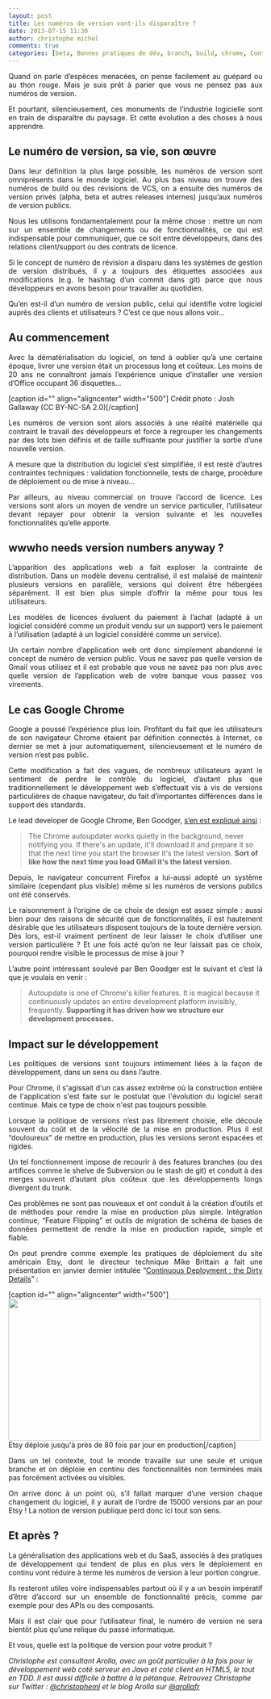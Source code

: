 ```yaml
---
layout: post
title: Les numéros de version vont-ils disparaître ?
date: 2013-07-15 11:30
author: christophe michel
comments: true
categories: [beta, Bonnes pratiques de dév, branch, build, chrome, Continous Delivery, feature branch, feature toggle, GIT, Programmation, release, source, svn, version]
---
```

<p dir="ltr" id="docs-internal-guid-65cb81d7-d301-78e2-3c6a-58a90a7ea416" style="text-align: justify;">Quand on parle d’espèces menacées, on pense facilement au guépard ou au thon rouge. Mais je suis prêt à parier que vous ne pensez pas aux numéros de version.</p>

<p style="text-align: justify;">Et pourtant, silencieusement, ces monuments de l’industrie logicielle sont en train de disparaître du paysage. Et cette évolution a des choses à nous apprendre.</p>

<h2 id="docs-internal-guid-65cb81d7-d301-4b62-ddaa-0cbc81a96b9f" style="text-align: justify;">Le numéro de version, sa vie, son œuvre</h2>

<p dir="ltr" style="text-align: justify;">Dans leur définition la plus large possible, les numéros de version sont omniprésents dans le monde logiciel. Au plus bas niveau on trouve des numéros de build ou des révisions de VCS, on a ensuite des numéros de version privés (alpha, beta et autres releases internes) jusqu’aux numéros de version publics.</p>

<p dir="ltr" style="text-align: justify;">Nous les utilisons fondamentalement pour la même chose : mettre un nom sur un ensemble de changements ou de fonctionnalités, ce qui est indispensable pour communiquer, que ce soit entre développeurs, dans des relations client/support ou des contrats de licence.</p>

<p dir="ltr" style="text-align: justify;">Si le concept de numéro de révision a disparu dans les systèmes de gestion de version distribués, il y a toujours des étiquettes associées aux modifications (e.g. le hashtag d’un commit dans git) parce que nous développeurs en avons besoin pour travailler au quotidien.</p>

<p style="text-align: justify;">Qu’en est-il d’un numéro de version public, celui qui identifie votre logiciel auprès des clients et utilisateurs ? C’est ce que nous allons voir...</p>

<h2 id="docs-internal-guid-51d958a2-d302-dabb-c92b-8f8dfe350454" style="text-align: justify;">Au commencement</h2>

<p style="text-align: justify;">Avec la dématérialisation du logiciel, on tend à oublier qu’à une certaine époque, livrer une version était un processus long et coûteux. Les moins de 20 ans ne connaîtront jamais l’expérience unique d’installer une version d’Office occupant 36 disquettes...</p>

[caption id="" align="aligncenter" width="500"]<a href="https://secure.flickr.com/photos/osmium/337923676/"></a> Crédit photo : Josh Gallaway (CC BY-NC-SA 2.0)[/caption]

<p dir="ltr" id="docs-internal-guid-65cb81d7-d306-68b5-3c68-ebb8298f941c" style="text-align: justify;">Les numéros de version sont alors associés à une réalité matérielle qui contraint le travail des développeurs et force à regrouper les changements par des lots bien définis et de taille suffisante pour justifier la sortie d’une nouvelle version.</p>

<p dir="ltr" style="text-align: justify;">A mesure que la distribution du logiciel s’est simplifiée, il est resté d’autres contraintes techniques : validation fonctionnelle, tests de charge, procédure de déploiement ou de mise à niveau...</p>

<p style="text-align: justify;">Par ailleurs, au niveau commercial on trouve l’accord de licence. Les versions sont alors un moyen de vendre un service particulier, l’utilisateur devant repayer pour obtenir la version suivante et les nouvelles fonctionnalités qu’elle apporte.</p>

<h2 id="docs-internal-guid-470b3326-d306-0bb3-cb08-a903461be42f" style="text-align: justify;">wwwho needs version numbers anyway ?</h2>

<p dir="ltr" style="text-align: justify;">L’apparition des applications web a fait exploser la contrainte de distribution. Dans un modèle devenu centralisé, il est malaisé de maintenir plusieurs versions en parallèle, versions qui doivent être hébergées séparément. Il est bien plus simple d’offrir la même pour tous les utilisateurs.</p>

<p dir="ltr" style="text-align: justify;">Les modèles de licences évoluent du paiement à l’achat (adapté à un logiciel considéré comme un produit vendu sur un support) vers le paiement à l’utilisation (adapté à un logiciel considéré comme un service).</p>

<p style="text-align: justify;">Un certain nombre d’application web ont donc simplement abandonné le concept de numéro de version public. Vous ne savez pas quelle version de Gmail vous utilisez et il est probable que vous ne savez pas non plus avec quelle version de l’application web de votre banque vous passez vos virements.</p>

<h2 id="docs-internal-guid-5c7ecd70-d307-9dc2-4e50-d621afff96a3" style="text-align: justify;">Le cas Google Chrome</h2>

<p dir="ltr" style="text-align: justify;">Google a poussé l’expérience plus loin. Profitant du fait que les utilisateurs de son navigateur Chrome étaient par définition connectés à Internet, ce dernier se met à jour automatiquement, silencieusement et le numéro de version n’est pas public.</p>

<p dir="ltr" style="text-align: justify;">Cette modification a fait des vagues, de nombreux utilisateurs ayant le sentiment de perdre le contrôle du logiciel, d’autant plus que traditionnellement le développement web s’effectuait vis à vis de versions particulières de chaque navigateur, du fait d’importantes différences dans le support des standards.</p>

<p dir="ltr" style="text-align: justify;">Le lead developer de Google Chrome, Ben Goodger, <a href="https://plus.google.com/105636695715347097518/posts/G9hbCEMC2wF">s’en est expliqué ainsi</a> :</p>

<blockquote>
<p dir="ltr">The Chrome autoupdater works quietly in the background, never notifying you. If there's an update, it'll download it and prepare it so that the next time you start the browser it's the latest version. <strong>Sort of like how the next time you load GMail it's the latest version.</strong></p>
</blockquote>

<p dir="ltr" style="text-align: justify;">Depuis, le navigateur concurrent Firefox a lui-aussi adopté un système similaire (cependant plus visible) même si les numéros de versions publics ont été conservés.</p>

<p dir="ltr" style="text-align: justify;">Le raisonnement à l’origine de ce choix de design est assez simple : aussi bien pour des raisons de sécurité que de fonctionnalités, il est hautement désirable que les utilisateurs disposent toujours de la toute dernière version. Dès lors, est-il vraiment pertinent de leur laisser le choix d’utiliser une version particulière ? Et une fois acté qu’on ne leur laissait pas ce choix, pourquoi rendre visible le processus de mise à jour ?</p>

<p dir="ltr" style="text-align: justify;">L’autre point intéressant soulevé par Ben Goodger est le suivant et c’est là que je voulais en venir :</p>

<blockquote>Autoupdate is one of Chrome's killer features. It is magical because it continuously updates an entire development platform invisibly, frequently. <strong>Supporting it has driven how we structure our development processes.</strong></blockquote>

<h2 id="docs-internal-guid-6b59b14f-d307-1df4-a6dc-c04a4054d087" style="text-align: justify;">Impact sur le développement</h2>

<p dir="ltr" style="text-align: justify;">Les politiques de versions sont toujours intimement liées à la façon de développement, dans un sens ou dans l’autre.</p>

<p dir="ltr" style="text-align: justify;">Pour Chrome, il s'agissait d'un cas assez extrême où la construction entière de l'application s'est faite sur le postulat que l'évolution du logiciel serait continue. Mais ce type de choix n'est pas toujours possible.</p>

<p dir="ltr" style="text-align: justify;">Lorsque la politique de versions n’est pas librement choisie, elle découle souvent du coût et de la vélocité de la mise en production. Plus il est “douloureux” de mettre en production, plus les versions seront espacées et rigides.</p>

<p dir="ltr" style="text-align: justify;">Un tel fonctionnement impose de recourir à des features branches (ou des artifices comme le shelve de Subversion ou le stash de git) et conduit à des merges souvent d’autant plus coûteux que les développements longs divergent du trunk.</p>

<p dir="ltr" style="text-align: justify;">Ces problèmes ne sont pas nouveaux et ont conduit à la création d’outils et de méthodes pour rendre la mise en production plus simple. Intégration continue, “Feature Flipping” et outils de migration de schéma de bases de données permettent de rendre la mise en production rapide, simple et fiable.</p>

<p style="text-align: justify;">On peut prendre comme exemple les pratiques de déploiement du site américain Etsy, dont le directeur technique Mike Brittain a fait une présentation en janvier dernier intitulée “<a href="http://www.slideshare.net/mikebrittain/mbrittain-continuous-deploymentalm3public">Continuous Deployment : the Dirty Details</a>” :</p>

[caption id="" align="aligncenter" width="500"]<a href="http://fr.slideshare.net/mikebrittain/mbrittain-continuous-deploymentalm3public"><img alt="" src="http://i.imgur.com/t5KSTvX.jpg?1" width="500" height="281" /></a> Etsy déploie jusqu'à près de 80 fois par jour en production[/caption]

<p dir="ltr" id="docs-internal-guid-65cb81d7-d308-d0c1-83e1-207bc6072191" style="text-align: justify;">Dans un tel contexte, tout le monde travaille sur une seule et unique branche et on déploie en continu des fonctionnalités non terminées mais pas forcément activées ou visibles.</p>

<p dir="ltr" style="text-align: justify;">On arrive donc à un point où, s’il fallait marquer d’une version chaque changement du logiciel, il y aurait de l’ordre de 15000 versions par an pour Etsy ! La notion de version publique perd donc ici tout son sens.</p>

<h2 style="text-align: justify;">Et après ?</h2>

<p dir="ltr" style="text-align: justify;">La généralisation des applications web et du SaaS, associés à des pratiques de développement qui tendent de plus en plus vers le déploiement en continu vont réduire à terme les numéros de version à leur portion congrue.</p>

<p dir="ltr" style="text-align: justify;">Ils resteront utiles voire indispensables partout où il y a un besoin impératif d’être d’accord sur un ensemble de fonctionnalité précis, comme par exemple pour des APIs ou des composants.</p>

<p style="text-align: justify;">Mais il est clair que pour l’utilisateur final, le numéro de version ne sera bientôt plus qu’une relique du passé informatique.</p>

<p style="text-align: justify;">Et vous, quelle est la politique de version pour votre produit ?</p>

<address><i>Christophe est consultant Arolla, avec un goût particulier à la fois pour le développement web coté serveur en Java et coté client en HTML5, le tout en TDD. Il est aussi difficile à battre à la pétanque. Retrouvez Christophe sur Twitter : </i><i><a href="https://twitter.com/christopheml" target="_blank">@christopheml</a> et le blog Arolla sur <a href="https://twitter.com/arollafr" target="_blank">@arollafr</a></i></address>
